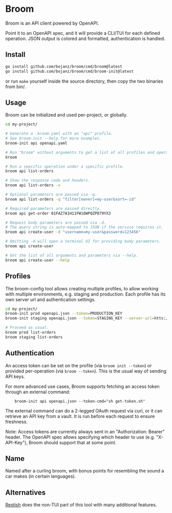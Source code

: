 # Broom

Broom is an API client powered by OpenAPI.

Point it to an OpenAPI spec, and it will provide a CLI/TUI for each defined operation.
JSON output is colored and formatted, authentication is handled.

## Install

```bash
go install github.com/bojanz/broom/cmd/broom@latest
go install github.com/bojanz/broom/cmd/broom-init@latest
```
or run `make` yourself inside the source directory, then copy the two binaries from bin/.

## Usage

Broom can be initialized and used per-project, or globally.

```bash
cd my-project/

# Generate a .broom.yaml with an "api" profile.
# See broom-init --help for more examples.
broom-init api openapi.yaml

# Run "broom" without arguments to get a list of all profiles and operations.
broom

# Run a specific operation under a specific profile.
broom api list-orders

# Show the response code and headers.
broom api list-orders -v

# Optional parameters are passed via -q.
broom api list-orders -q "filter[owner]=my-user&sort=-id"

# Required parameters are passed directly.
broom api get-order 01FAZ7A1H11FW16WPQZP879YX3

# Request body parameters are passed via -d.
# The query string is auto-mapped to JSON if the service requires it.
broom api create-user -d "username=my-user&password=123456"

# Omitting -d will open a terminal UI for providing body parameters.
broom api create-user

# Get the list of all arguments and parameters via --help.
broom api create-user --help
```

## Profiles

The broom-config tool allows creating multiple profiles, to allow
working with multiple environments, e.g. staging and production.
Each profile has its own server url and authentication settings.

```bash
cd my-project/
broom-init prod openapi.json --token=PRODUCTION_KEY
broom-init staging openapi.json --token=STAGING_KEY --server-url=htts://staging.my-api.io

# Proceed as usual.
broom prod list-orders
broom staging list-orders
```

## Authentication

An access token can be set on the profile (via `broom init --token`) or provided per-operation (via `broom --token`).
This is the usual way of sending API keys.

For more advanced use cases, Broom supports fetching an access token through an external command:
```
    broom-init api openapi.json --token-cmd="sh get-token.sh"
```

The external command can do a 2-legged OAuth request via curl, or it can retrieve an API key from a vault.
It is run before each request to ensure freshness.

Note: Access tokens are currently always sent in an "Authorization: Bearer" header. The OpenAPI spec allows
specifying which header to use (e.g. "X-API-Key"), Broom should support that at some point.

## Name

Named after a curling broom, with bonus points for resembling the sound a car makes (in certain languages).

## Alternatives

[Restish](https://rest.sh) does the non-TUI part of this tool with many additional features.
